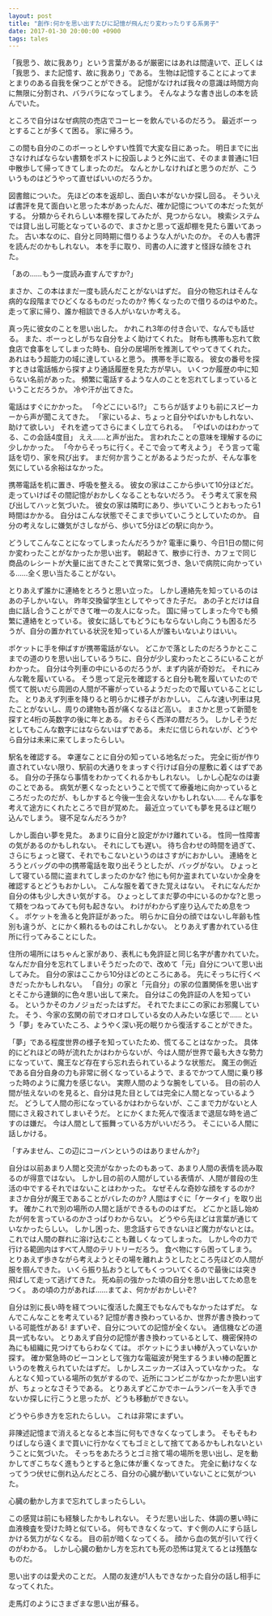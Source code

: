 ```yaml
---
layout: post
title: "創作:何かを思い出すたびに記憶が飛んだり変わったりする系男子"
date: 2017-01-30 20:00:00 +0900
tags: tales
---
```


「我思う、故に我あり」という言葉があるが厳密にはあれは間違いで、正しくは「我思う、また記憶す、故に我あり」である。
生物は記憶することによってまとまりのある自我を保つことができる。
記憶がなければ我々の意識は時間方向に無限に分割され、バラバラになってしまう。
そんなような書き出しの本を読んでいた。

ところで自分はなぜ病院の売店でコーヒーを飲んでいるのだろう。
最近ボーっとすることが多くて困る。
家に帰ろう。

この間も自分のこのボーっとしやすい性質で大変な目にあった。
明日までに出さなければならない書類をポストに投函しようと外に出て、そのまま普通に1日中散歩して帰ってきてしまったのだ。
なんとかしなければと思うのだが、こういうものはどうやって直せばいいのだろうか。

図書館についた。
先ほどの本を返却し、面白い本がないか探し回る。
そういえば書評を見て面白いと思った本があったんだ、確か記憶についての本だった気がする。
分類からそれらしい本棚を探してみたが、見つからない。
検索システムでは貸し出し可能となっているので、まさかと思って返却棚を見たら置いてあった。
古い本なのに、自分と同時期に借りるような人がいたのか。
その人も書評を読んだのかもしれない。
本を手に取り、司書の人に渡すと怪訝な顔をされた。

「あの……もう一度読み直すんですか?」

まさか、この本はまだ一度も読んだことがないはずだ。
自分の物忘れはそんな病的な段階までひどくなるものだったのか?
怖くなったので借りるのはやめた。
走って家に帰り、誰か相談できる人がいないか考える。

真っ先に彼女のことを思い出した。
かれこれ3年の付き合いで、なんでも話せる。
また、ボーっとしがちな自分をよく助けてくれた。
財布も携帯も忘れて飲食店で食事をしてしまった時も、自分の居場所を推測してやってきてくれた。
あれはもう超能力の域に達していると思う。
携帯を手に取る。
彼女の番号を探すときは電話帳から探すより通話履歴を見た方が早い。
いくつか履歴の中に知らない名前があった。
頻繁に電話するような人のことを忘れてしまっているということだろうか。
冷や汗が出てきた。

電話はすぐにかかった。
「今どこにいる!?」
こちらが話すよりも前にスピーカーから声が聞こえてきた。
「家にいるよ、ちょっと自分やばいかもしれない、助けて欲しい」
それを遮ってさらにまくし立てられる。
「やばいのはわかってる、この会話4度目」
ええ……と声が出た。
言われたことの意味を理解するのに少しかかった。
「今からそっちに行く。そこで会って考えよう」
そう言って電話を切り、家を飛び出す。
まだ何か言うことがあるようだったが、そんな事を気にしている余裕はなかった。

携帯電話を机に置き、呼吸を整える。
彼女の家はここから歩いて10分ほどだ。
走っていけばその間記憶がおかしくなることもないだろう。
そう考えて家を飛び出してハッと気づいた。
彼女の家は隣町にあり、歩いていこうとおもったら1時間はかかる。
自分はこんな状態でそこまで歩いていこうとしていたのか。
自分の考えなしに嫌気がさしながら、歩いて5分ほどの駅に向かう。

どうしてこんなことになってしまったんだろうか?
電車に乗り、今日1日の間に何か変わったことがなかったか思い出す。
朝起きて、散歩に行き、カフェで同じ商品のレシートが大量に出てきたことで異常に気づき、急いで病院に向かっている……全く思い当たることがない。

とりあえず誰かに連絡をとろうと思い立った。
しかし連絡先を知っているのはあの子しかいない。
昨年交換留学生としてやってきた子だ。
あの子とだけは自由に話し合うことができて唯一の友人になった。
国に帰ってしまった今でも頻繁に連絡をとっている。
彼女に話してもどうにもならないし向こうも困るだろうが、自分の置かれている状況を知っている人が誰もいないよりはいい。

ポケットに手を伸ばすが携帯電話がない。
どこかで落としたのだろうかとここまでの道のりを思い出しているうちに、自分が少し変わったところにいることがわかった。
自分は今列車の中にいるのだろうが、まず内装が奇妙だ。
それにみんな靴を履いている。
そう思って足元を確認すると自分も靴を履いていたので慌てて脱いだら周囲の人間が不審がっているようだったので履いていることにした。
とりあえず列車を降りると明らかに様子がおかしい。
こんな速い列車は見たことがないし、周りの建物も首が痛くなるほど高い。
まさかと思って新聞を探すと4桁の英数字の後に年とある。
おそらく西洋の暦だろう。
しかしそうだとしてもこんな数字にはならないはずである。
未だに信じられないが、どうやら自分は未来に来てしまったらしい。

駅名を確認する。
幸運なことに自分の知っている地名だった。
完全に街が作り直されていない限り、駅前の大通りをまっすぐ行けば自分の屋敷に着くはずである。
自分の子孫なら事情をわかってくれるかもしれない。
しかし心配なのは妻のことである。
病気が悪くなったということで慌てて療養地に向かっているところだったのだが、もしかすると今後一生会えないかもしれない……
そんな事を考えて途方にくれたところで目が覚めた。
最近立っていても夢を見るほど眠り込んでしまう。
寝不足なんだろうか?

しかし面白い夢を見た。
あまりに自分と設定がかけ離れている。
性同一性障害の気があるのかもしれない。
それにしても遅い。
待ち合わせの時間を過ぎて、さらにちょっと寝て、それでもこないというのはさすがにおかしい。
連絡をとろうとバッグの中の携帯電話を取り出そうとしたが、バッグがない。
ひょっとして寝ている間に盗まれてしまったのかな?
他にも何か盗まれていないか全身を確認するとどうもおかしい。
こんな服を着てきた覚えはない。
それになんだか自分の体も少し大きい気がする。
ひょっとしてまだ夢の中にいるのかな?と思って頬をつねってみても何も起きない。
わけがわからず座り込んでため息をつく。
ポケットを漁ると免許証があった。
明らかに自分の顔ではないし年齢も性別も違うが、とにかく頼れるものはこれしかない。
とりあえず書かれている住所に行ってみることにした。

住所の場所にはちゃんと家があり、表札にも免許証と同じ名字が書かれていた。
なんだか自分を忘れてしまいそうだったので、改めて「元」自分について思い出してみた。
自分の家はここから10分ほどのところにある。
先にそっちに行くべきだったかもしれない。
「自分」の家と「元自分」の家の位置関係を思い出すとそこから連鎖的に色々思い出して来た。
自分はこの免許証の人を知っている。
というかそのカノジョだったはずだ。
それでたまにこの家にお邪魔していた。
そう、今家の玄関の前でオロオロしている女の人みたいな感じで……
という「夢」をみていたころ、ようやく深い死の眠りから復活することができた。

「夢」である程度世界の様子を知っていたため、慌てることはなかった。
具体的にどれほどの時が流れたかはわからないが、今は人間が世界で最も大きな勢力になっていて、魔王など存在すら忘れ去られているような状態だ。
魔王の側近である自分自身の力も非常に弱くなっているようで、まるでかつて人間に乗り移った時のように魔力を感じない。
実際人間のような腕をしている。
目の前の人間が怯えないのを見ると、自分は見た目としては完全に人間となっているようだ。
どうして人間の形になっているかはわからないが、ここまで力がないと人間にさえ殺されてしまいそうだ。
とにかくまた死んで復活まで退屈な時を過ごすのは嫌だ。
今は人間として振舞っている方がいいだろう。
そこにいる人間に話しかける。

「すみません、この辺にコーバンというのはありませんか?」

自分は以前あまり人間と交流がなかったのもあって、あまり人間の表情を読み取るのが得意ではない。
しかし目の前の人間がしている表情が、人間が普段の生活の中でするそれではないことはわかった。
なぜそんな奇妙な顔をするのか?
まさか自分が魔王であることがバレたのか?
人間はすぐに「ケータイ」を取り出す。
確かこれで別の場所の人間と話ができるもののはずだ。
どこかと話し始めたが何を言っているのかさっぱりわからない。
どうやら先ほどは言葉が通じていなかったらしい。
しかし困った、思念話すらできないほど魔力がないとは。
これでは人間の群れに溶け込むことも難しくなってしまった。
しかし今の力で行ける範囲内はすべて人間のテリトリーだろう。
食べ物にすら困ってしまう。
とりあえず歩きながら考えようとその場を離れようとしたところ先ほどの人間が服を掴んできた。
いくら振り払おうとしてもくっついてくるので最後には突き飛ばして走って逃げてきた。
死ぬ前の強かった頃の自分を思い出してため息をつく。
あの頃の力があれば……まてよ、何かがおかしいぞ?

自分は別に長い時を経てついに復活した魔王でもなんでもなかったはずだ。
なんでこんなことを考えている?
記憶が書き換わっているか、世界が書き換わっている可能性がある!
まずいぞ、自分についての記憶が全くない。
通信機などの道具一式もない。
とりあえず自分の記憶が書き換わっているとして、機密保持の為にも組織に見つけてもらわなくては。
ポケットにうまい棒が入っていないか探す。
確か緊急時のビーコンとして強力な電磁波が発生するうまい棒の配置というのを教えられていたはずだ。
しかしスニッカーズは入っていなかった。
なんとなく知っている場所の気がするので、近所にコンビニがなかったか思い出すが、ちょっとなさそうである。
とりあえずどこかでホームランバーを入手できないか探しに行こうと思ったが、どうも移動ができない。

どうやら歩き方を忘れたらしい。
これは非常にまずい。

非陳述記憶まで消えるとなると本当に何もできなくなってしまう。
そもそもわりばしなら遠くまで買いに行かなくてもゴミとして捨ててあるかもしれないということに気づいた。
そっちをあたろうとゴミ捨て場の場所を思い出し、足を動かしてぎこちなく進もうとすると急に体が重くなってきた。
完全に動けなくなってうつ伏せに倒れ込んだところ、自分の心臓が動いていないことに気がついた。

心臓の動かし方まで忘れてしまったらしい。

この感覚は前にも経験したかもしれない。
そうだ思い出した、体調の悪い時に血液検査を受けた時と似ている。
何もできなくなって、すぐ側の人にすら話しかける気力がなくなる。
目の前が暗くなってくる。
顔から血の気が引いて行くのがわかる。
しかし心臓の動かし方を忘れても死の恐怖は覚えてるとは残酷なものだ。

思い出すのは愛犬のことだ。
人間の友達が1人もできなかった自分の話し相手になってくれた。

走馬灯のようにさまざまな思い出が蘇る。